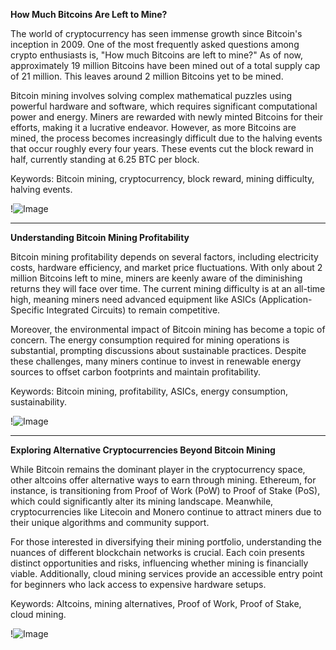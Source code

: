 **How Much Bitcoins Are Left to Mine?**

The world of cryptocurrency has seen immense growth since Bitcoin's inception in 2009. One of the most frequently asked questions among crypto enthusiasts is, "How much Bitcoins are left to mine?" As of now, approximately 19 million Bitcoins have been mined out of a total supply cap of 21 million. This leaves around 2 million Bitcoins yet to be mined. 

Bitcoin mining involves solving complex mathematical puzzles using powerful hardware and software, which requires significant computational power and energy. Miners are rewarded with newly minted Bitcoins for their efforts, making it a lucrative endeavor. However, as more Bitcoins are mined, the process becomes increasingly difficult due to the halving events that occur roughly every four years. These events cut the block reward in half, currently standing at 6.25 BTC per block.

Keywords: Bitcoin mining, cryptocurrency, block reward, mining difficulty, halving events.  

!![Image](https://github.com/user-attachments/assets/3be06921-4469-491d-bd37-5f14c53422b7)

---

**Understanding Bitcoin Mining Profitability**

Bitcoin mining profitability depends on several factors, including electricity costs, hardware efficiency, and market price fluctuations. With only about 2 million Bitcoins left to mine, miners are keenly aware of the diminishing returns they will face over time. The current mining difficulty is at an all-time high, meaning miners need advanced equipment like ASICs (Application-Specific Integrated Circuits) to remain competitive.

Moreover, the environmental impact of Bitcoin mining has become a topic of concern. The energy consumption required for mining operations is substantial, prompting discussions about sustainable practices. Despite these challenges, many miners continue to invest in renewable energy sources to offset carbon footprints and maintain profitability.

Keywords: Bitcoin mining, profitability, ASICs, energy consumption, sustainability.  

!![Image](https://github.com/user-attachments/assets/3be06921-4469-491d-bd37-5f14c53422b7)

---

**Exploring Alternative Cryptocurrencies Beyond Bitcoin Mining**

While Bitcoin remains the dominant player in the cryptocurrency space, other altcoins offer alternative ways to earn through mining. Ethereum, for instance, is transitioning from Proof of Work (PoW) to Proof of Stake (PoS), which could significantly alter its mining landscape. Meanwhile, cryptocurrencies like Litecoin and Monero continue to attract miners due to their unique algorithms and community support.

For those interested in diversifying their mining portfolio, understanding the nuances of different blockchain networks is crucial. Each coin presents distinct opportunities and risks, influencing whether mining is financially viable. Additionally, cloud mining services provide an accessible entry point for beginners who lack access to expensive hardware setups.

Keywords: Altcoins, mining alternatives, Proof of Work, Proof of Stake, cloud mining.  

!![Image](https://github.com/user-attachments/assets/3be06921-4469-491d-bd37-5f14c53422b7)
